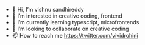 - 👋 Hi, I’m vishnu sandhireddy
- 👀 I’m interested in creative coding, frontend
- 🌱 I’m currently learning typescript, microfrontends
- 💞️ I’m looking to collaborate on creative coding
- 📫 How to reach me https://twitter.com/vividrohini

